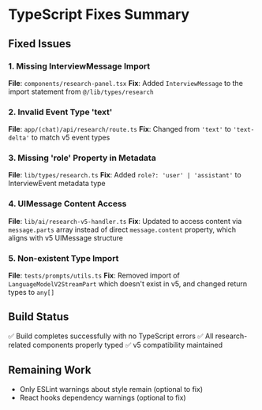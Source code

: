 # TypeScript Fixes Summary

## Fixed Issues

### 1. Missing InterviewMessage Import
**File**: `components/research-panel.tsx`
**Fix**: Added `InterviewMessage` to the import statement from `@/lib/types/research`

### 2. Invalid Event Type 'text'
**File**: `app/(chat)/api/research/route.ts`
**Fix**: Changed from `'text'` to `'text-delta'` to match v5 event types

### 3. Missing 'role' Property in Metadata
**File**: `lib/types/research.ts`
**Fix**: Added `role?: 'user' | 'assistant'` to InterviewEvent metadata type

### 4. UIMessage Content Access
**File**: `lib/ai/research-v5-handler.ts`
**Fix**: Updated to access content via `message.parts` array instead of direct `message.content` property, which aligns with v5 UIMessage structure

### 5. Non-existent Type Import
**File**: `tests/prompts/utils.ts`
**Fix**: Removed import of `LanguageModelV2StreamPart` which doesn't exist in v5, and changed return types to `any[]`

## Build Status
✅ Build completes successfully with no TypeScript errors
✅ All research-related components properly typed
✅ v5 compatibility maintained

## Remaining Work
- Only ESLint warnings about style remain (optional to fix)
- React hooks dependency warnings (optional to fix)